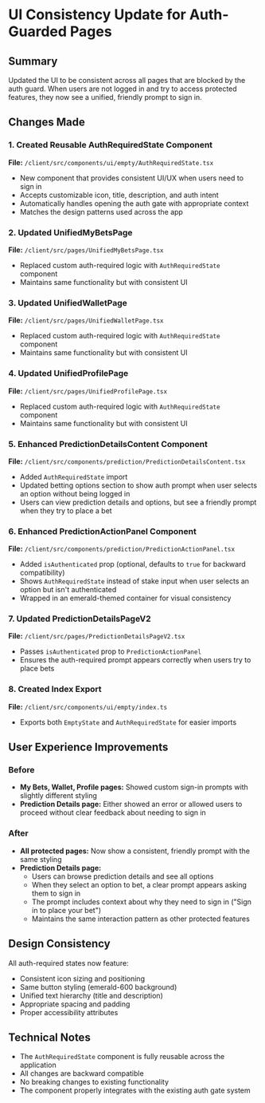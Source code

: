 # UI Consistency Update for Auth-Guarded Pages

## Summary
Updated the UI to be consistent across all pages that are blocked by the auth guard. When users are not logged in and try to access protected features, they now see a unified, friendly prompt to sign in.

## Changes Made

### 1. Created Reusable AuthRequiredState Component
**File:** `/client/src/components/ui/empty/AuthRequiredState.tsx`
- New component that provides consistent UI/UX when users need to sign in
- Accepts customizable icon, title, description, and auth intent
- Automatically handles opening the auth gate with appropriate context
- Matches the design patterns used across the app

### 2. Updated UnifiedMyBetsPage
**File:** `/client/src/pages/UnifiedMyBetsPage.tsx`
- Replaced custom auth-required logic with `AuthRequiredState` component
- Maintains same functionality but with consistent UI

### 3. Updated UnifiedWalletPage
**File:** `/client/src/pages/UnifiedWalletPage.tsx`
- Replaced custom auth-required logic with `AuthRequiredState` component
- Maintains same functionality but with consistent UI

### 4. Updated UnifiedProfilePage
**File:** `/client/src/pages/UnifiedProfilePage.tsx`
- Replaced custom auth-required logic with `AuthRequiredState` component
- Maintains same functionality but with consistent UI

### 5. Enhanced PredictionDetailsContent Component
**File:** `/client/src/components/prediction/PredictionDetailsContent.tsx`
- Added `AuthRequiredState` import
- Updated betting options section to show auth prompt when user selects an option without being logged in
- Users can view prediction details and options, but see a friendly prompt when they try to place a bet

### 6. Enhanced PredictionActionPanel Component
**File:** `/client/src/components/prediction/PredictionActionPanel.tsx`
- Added `isAuthenticated` prop (optional, defaults to `true` for backward compatibility)
- Shows `AuthRequiredState` instead of stake input when user selects an option but isn't authenticated
- Wrapped in an emerald-themed container for visual consistency

### 7. Updated PredictionDetailsPageV2
**File:** `/client/src/pages/PredictionDetailsPageV2.tsx`
- Passes `isAuthenticated` prop to `PredictionActionPanel`
- Ensures the auth-required prompt appears correctly when users try to place bets

### 8. Created Index Export
**File:** `/client/src/components/ui/empty/index.ts`
- Exports both `EmptyState` and `AuthRequiredState` for easier imports

## User Experience Improvements

### Before
- **My Bets, Wallet, Profile pages:** Showed custom sign-in prompts with slightly different styling
- **Prediction Details page:** Either showed an error or allowed users to proceed without clear feedback about needing to sign in

### After
- **All protected pages:** Now show a consistent, friendly prompt with the same styling
- **Prediction Details page:** 
  - Users can browse prediction details and see all options
  - When they select an option to bet, a clear prompt appears asking them to sign in
  - The prompt includes context about why they need to sign in ("Sign in to place your bet")
  - Maintains the same interaction pattern as other protected features

## Design Consistency
All auth-required states now feature:
- Consistent icon sizing and positioning
- Same button styling (emerald-600 background)
- Unified text hierarchy (title and description)
- Appropriate spacing and padding
- Proper accessibility attributes

## Technical Notes
- The `AuthRequiredState` component is fully reusable across the application
- All changes are backward compatible
- No breaking changes to existing functionality
- The component properly integrates with the existing auth gate system
